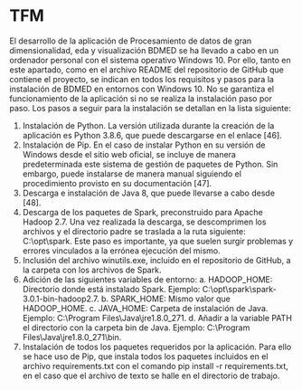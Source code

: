 # TFM

El desarrollo de la aplicación de Procesamiento de datos de gran dimensionalidad, eda y visualización BDMED se ha llevado a cabo en un ordenador personal con el sistema operativo Windows 10. Por ello, tanto en este apartado, como en el archivo README del repositorio de GitHub que contiene el proyecto, se indican en todos los requisitos y pasos para la instalación de BDMED en entornos con Windows 10. No se garantiza el funcionamiento de la aplicación si no se realiza la instalación paso por paso. Los pasos a seguir para la instalación se detallan en la lista siguiente:

1.	Instalación de Python. La versión utilizada durante la creación de la aplicación es Python 3.8.6, que puede descargarse en el enlace [46].
2.	Instalación de Pip. En el caso de instalar Python en su versión de Windows desde el sitio web oficial, se incluye de manera predeterminada este sistema de gestión de paquetes de Python. Sin embargo, puede instalarse de manera manual siguiendo el procedimiento provisto en su documentación [47]. 
3.	Descarga e instalación de Java 8, que puede llevarse a cabo desde [48].
4.	Descarga de los paquetes de Spark, preconstruido para Apache Hadoop 2.7. Una vez realizada la descarga, se descomprimen los archivos y el directorio padre se traslada a la ruta siguiente: C:\opt\spark. Este paso es importante, ya que suelen surgir problemas y errores vinculados a la errónea ejecución del mismo.
5.	Inclusión del archivo winutils.exe, incluido en el repositorio de GitHub, a la carpeta con los archivos de Spark.
6.	Adición de las siguientes variables de entorno:
a.	HADOOP_HOME: Directorio donde está instalado Spark. Ejemplo: C:\opt\spark\spark-3.0.1-bin-hadoop2.7.
b.	SPARK_HOME: Mismo valor que HADOOP_HOME.
c.	JAVA_HOME: Carpeta de instalación de Java. Ejemplo: C:\Program Files\Java\jre1.8.0_271.
d.	Añadir a la variable PATH el directorio con la carpeta bin de Java. Ejemplo: C:\Program Files\Java\jre1.8.0_271\bin.
7.	Instalación de todos los paquetes requeridos por la aplicación. Para ello se hace uso de Pip, que instala todos los paquetes incluidos en el archivo requirements.txt con el comando pip install -r requirements.txt, en el caso que el archivo de texto se halle en el directorio de trabajo.
